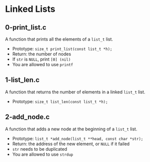 # Linked Lists

## 0-print_list.c
A function that prints all the elements of a `list_t` list.
- Prototype: `size_t print_list(const list_t *h);`
- Return: the number of nodes
- If `str` is `NULL`, print `[0] (nil)`
- You are allowed to use `printf`

## 1-list_len.c
A function that returns the number of elements in a linked `list_t` list.
- Prototype: `size_t list_len(const list_t *h);`

## 2-add_node.c
A function that adds a new node at the beginning of a `list_t` list.
- Prototype: `list_t *add_node(list_t **head, const char *str);`
- Return: the address of the new element, or `NULL` if it failed
- `str` needs to be duplicated
- You are allowed to use `strdup`



